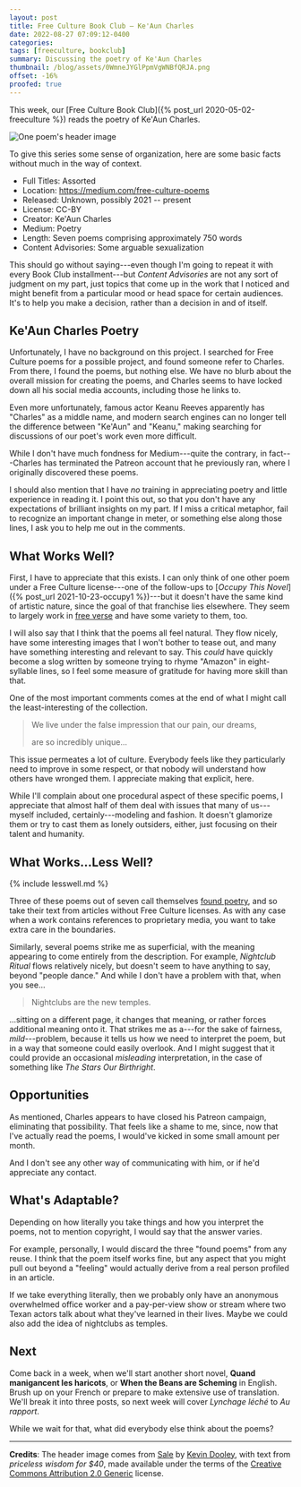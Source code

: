 ```yaml
---
layout: post
title: Free Culture Book Club — Ke'Aun Charles
date: 2022-08-27 07:09:12-0400
categories:
tags: [freeculture, bookclub]
summary: Discussing the poetry of Ke'Aun Charles
thumbnail: /blog/assets/0WmneJYGlPpmVgWNBfQRJA.png
offset: -16%
proofed: true
---
```


This week, our [Free Culture Book Club]({% post_url 2020-05-02-freeculture %}) reads the poetry of Ke'Aun Charles.

![One poem's header image](/blog/assets/0WmneJYGlPpmVgWNBfQRJA.png "I've listened to men talk about their lives in less comfortable spots than that, in all fairness...")

To give this series some sense of organization, here are some basic facts without much in the way of context.

 * Full Titles:  Assorted
 * Location:  <https://medium.com/free-culture-poems>
 * Released:  Unknown, possibly 2021 -- present
 * License:  CC-BY
 * Creator:  Ke'Aun Charles
 * Medium:  Poetry
 * Length:  Seven poems comprising approximately 750 words
 * Content Advisories:  Some arguable sexualization

This should go without saying---even though I'm going to repeat it with every Book Club installment---but *Content Advisories* are not any sort of judgment on my part, just topics that come up in the work that I noticed and might benefit from a particular mood or head space for certain audiences.  It's to help you make a decision, rather than a decision in and of itself.

## Ke'Aun Charles Poetry

Unfortunately, I have no background on this project.  I searched for Free Culture poems for a possible project, and found someone refer to Charles.  From there, I found the poems, but nothing else.  We have no blurb about the overall mission for creating the poems, and Charles seems to have locked down all his social media accounts, including those he links to.

Even more unfortunately, famous actor Keanu Reeves apparently has "Charles" as a middle name, and modern search engines can no longer tell the difference between "Ke'Aun" and "Keanu," making searching for discussions of our poet's work even more difficult.

While I don't have much fondness for Medium---quite the contrary, in fact---Charles has terminated the Patreon account that he previously ran, where I originally discovered these poems.  

I should also mention that I have *no* training in appreciating poetry and little experience in reading it.  I point this out, so that you don't have any expectations of brilliant insights on my part.  If I miss a critical metaphor, fail to recognize an important change in meter, or something else along those lines, I ask you to help me out in the comments.

## What Works Well?

First, I have to appreciate that this exists.  I can only think of one other poem under a Free Culture license---one of the follow-ups to [*Occupy This Novel*]({% post_url 2021-10-23-occupy1 %})---but it doesn't have the same kind of artistic nature, since the goal of that franchise lies elsewhere.  They seem to largely work in [free verse](https://en.wikipedia.org/wiki/Free_verse) and have some variety to them, too.

I will also say that I think that the poems all feel natural.  They flow nicely, have some interesting images that I won't bother to tease out, and many have something interesting and relevant to say.  This *could* have quickly become a slog written by someone trying to rhyme "Amazon" in eight-syllable lines, so I feel some measure of gratitude for having more skill than that.

One of the most important comments comes at the end of what I might call the least-interesting of the collection.

 > We live under the false impression that our pain, our dreams,
 >
 > are so incredibly unique...

This issue permeates a lot of culture.  Everybody feels like they particularly need to improve in some respect, or that nobody will understand how others have wronged them.  I appreciate making that explicit, here.

While I'll complain about one procedural aspect of these specific poems, I appreciate that almost half of them deal with issues that many of us---myself included, certainly---modeling and fashion.  It doesn't glamorize them or try to cast them as lonely outsiders, either, just focusing on their talent and humanity.

## What Works...Less Well?

{% include lesswell.md %}

Three of these poems out of seven call themselves [found poetry](https://en.wikipedia.org/wiki/Found_poetry), and so take their text from articles without Free Culture licenses.  As with any case when a work contains references to proprietary media, you want to take extra care in the boundaries.

Similarly, several poems strike me as superficial, with the meaning appearing to come entirely from the description.  For example, *Nightclub Ritual* flows relatively nicely, but doesn't seem to have anything to say, beyond "people dance."  And while I don't have a problem with that, when you see...

 > Nightclubs are the new temples.

...sitting on a different page, it changes that meaning, or rather forces additional meaning onto it.  That strikes me as a---for the sake of fairness, *mild*---problem, because it tells us how we need to interpret the poem, but in a way that someone could easily overlook.  And I might suggest that it could provide an occasional *misleading* interpretation, in the case of something like *The Stars Our Birthright*.

## Opportunities

As mentioned, Charles appears to have closed his Patreon campaign, eliminating that possibility.  That feels like a shame to me, since, now that I've actually read the poems, I would've kicked in some small amount per month.

And I don't see any other way of communicating with him, or if he'd appreciate any contact.

## What's Adaptable?

Depending on how literally you take things and how you interpret the poems, not to mention copyright, I would say that the answer varies.

For example, personally, I would discard the three "found poems" from any reuse.  I think that the poem itself works fine, but any aspect that you might pull out beyond a "feeling" would actually derive from a real person profiled in an article.

If we take everything literally, then we probably only have an anonymous overwhelmed office worker and a pay-per-view show or stream where two Texan actors talk about what they've learned in their lives.  Maybe we could also add the idea of nightclubs as temples.

## Next

Come back in a week, when we'll start another short novel, **Quand manigancent les haricots**, or  **When the Beans are Scheming** in English.  Brush up on your French or prepare to make extensive use of translation.  We'll break it into three posts, so next week will cover *Lynchage léché* to *Au rapport*.

While we wait for that, what did everybody else think about the poems?

* * *

**Credits**:  The header image comes from [Sale](https://www.flickr.com/photos/pagedooley/6575053747) by [Kevin Dooley](https://www.flickr.com/photos/pagedooley/), with text from *priceless wisdom for $40*, made available under the terms of the [Creative Commons Attribution 2.0 Generic](https://creativecommons.org/licenses/by/2.0/) license.
